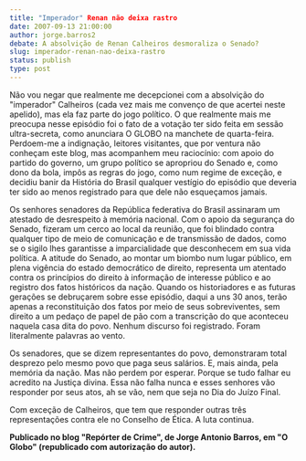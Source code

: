 ```yaml
---
title: "Imperador" Renan não deixa rastro
date: 2007-09-13 21:00:00
author: jorge.barros2
debate: A absolvição de Renan Calheiros desmoraliza o Senado?
slug: imperador-renan-nao-deixa-rastro
status: publish 
type: post
---
```


Não vou negar que realmente me decepcionei com a absolvição do "imperador" Calheiros (cada vez mais me convenço de que acertei neste apelido), mas ela faz parte do jogo político. O que realmente mais me preocupa nesse episódio foi o fato de a votação ter sido feita em sessão ultra-secreta, como anunciara O GLOBO na manchete de quarta-feira. Perdoem-me a indignação, leitores visitantes, que por ventura não conheçam este blog, mas acompanhem meu raciocínio: com apoio do partido do governo, um grupo político se apropriou do Senado e, como dono da bola, impôs as regras do jogo, como num regime de exceção, e decidiu banir da História do Brasil qualquer vestígio do episódio que deveria ter sido ao menos registrado para que dele não esqueçamos jamais.


Os senhores senadores da República federativa do Brasil assinaram um atestado de desrespeito à memória nacional. Com o apoio da segurança do Senado, fizeram um cerco ao local da reunião, que foi blindado contra qualquer tipo de meio de comunicação e de transmissão de dados, como se o sigilo lhes garantisse a imparcialidade que desconhecem em sua vida política. A atitude do Senado, ao montar um biombo num lugar público, em plena vigência do estado democrático de direito, representa um atentado contra os princípios do direito à informação de interesse público e ao registro dos fatos históricos da nação. Quando os historiadores e as futuras gerações se debruçarem sobre esse episódio, daqui a uns 30 anos, terão apenas a reconstituição dos fatos por meio de seus sobreviventes, sem direito a um pedaço de papel de pão com a transcrição do que aconteceu naquela casa dita do povo. Nenhum discurso foi registrado. Foram literalmente palavras ao vento.


Os senadores, que se dizem representantes do povo, demonstraram total desprezo pelo mesmo povo que paga seus salários. E, mais ainda, pela memória da nação. Mas não perdem por esperar. Porque se tudo falhar eu acredito na Justiça divina. Essa não falha nunca e esses senhores vão responder por seus atos, ah se vão, nem que seja no Dia do Juízo Final.


Com exceção de Calheiros, que tem que responder outras três representações contra ele no Conselho de Ética. A luta continua.


**Publicado no blog "Repórter de Crime", de Jorge Antonio Barros, em "O Globo" (republicado com autorização do autor).**


